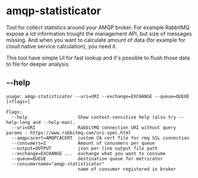 # amqp-statisticator

Tool for collect statistics around your AMQP broker. For example RabbitMQ expose a lot information trought the management API, but size of messages missing. And when you want to calculate amount of data (for example for cloud native service calculation), you need it.

This tool have simple UI for fast lookup and it's possible to flush those data to file for deeper analysis.

## --help
```
usage: amqp-statisticator --uri=URI --exchange=EXCHANGE --queue=QUEUE [<flags>]

Flags:
  --help                   Show context-sensitive help (also try --help-long and --help-man).
  --uri=URI                RabbitMQ connection URI without query params - https://www.rabbitmq.com/uri-spec.html
  --amqpcacert=AMQPCACERT  custom CA cert file for rmq SSL connection
  --consumers=2            Amount of conusmers per queue
  --output=OUTPUT          json per line output file path
  --exchange=EXCHANGE ...  exchange what you want to consume
  --queue=QUEUE            destination queue for metricator
  --consumername="amqp-statisticator"
                           name of consumer registered in broker
```
